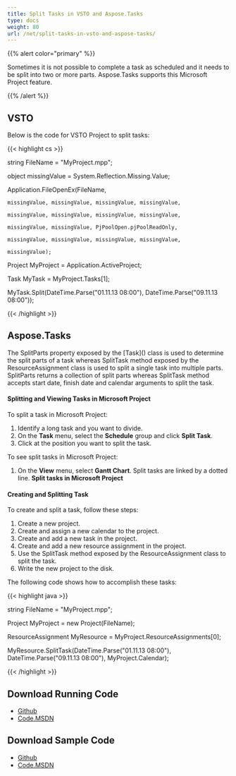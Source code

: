 ```yaml
---
title: Split Tasks in VSTO and Aspose.Tasks
type: docs
weight: 80
url: /net/split-tasks-in-vsto-and-aspose-tasks/
---
```


{{% alert color="primary" %}} 

Sometimes it is not possible to complete a task as scheduled and it needs to be split into two or more parts. Aspose.Tasks supports this Microsoft Project feature.

{{% /alert %}} 
## **VSTO**
Below is the code for VSTO Project to split tasks:

{{< highlight cs >}}

  string FileName = "MyProject.mpp";

 object missingValue = System.Reflection.Missing.Value;

 Application.FileOpenEx(FileName,

    missingValue, missingValue, missingValue, missingValue,

    missingValue, missingValue, missingValue, missingValue,

    missingValue, missingValue, PjPoolOpen.pjPoolReadOnly,

    missingValue, missingValue, missingValue, missingValue,

    missingValue);

 Project MyProject = Application.ActiveProject;

 Task MyTask = MyProject.Tasks[1];

 MyTask.Split(DateTime.Parse("01.11.13 08:00"), DateTime.Parse("09.11.13 08:00"));


{{< /highlight >}}
## **Aspose.Tasks**
The SplitParts property exposed by the [Task\]() class is used to determine the split parts of a task whereas SplitTask method exposed by the ResourceAssignment class is used to split a single task into multiple parts. SplitParts returns a collection of split parts whereas SplitTask method accepts start date, finish date and calendar arguments to split the task.
#### **Splitting and Viewing Tasks in Microsoft Project**
To split a task in Microsoft Project:

1. Identify a long task and you want to divide.
1. On the **Task** menu, select the **Schedule** group and click **Split Task**.
1. Click at the position you want to split the task.

To see split tasks in Microsoft Project:

1. On the **View** menu, select **Gantt Chart**.
   Split tasks are linked by a dotted line. 
   **Split tasks in Microsoft Project** 
#### **Creating and Splitting Task**
To create and split a task, follow these steps:

1. Create a new project.
1. Create and assign a new calendar to the project.
1. Create and add a new task in the project.
1. Create and add a new resource assignment in the project.
1. Use the SplitTask method exposed by the ResourceAssignment class to split the task.
1. Write the new project to the disk.

The following code shows how to accomplish these tasks:

{{< highlight java >}}

  string FileName = "MyProject.mpp";

 Project MyProject = new Project(FileName);

 ResourceAssignment MyResource = MyProject.ResourceAssignments[0];

 MyResource.SplitTask(DateTime.Parse("01.11.13 08:00"), DateTime.Parse("09.11.13 08:00"), MyProject.Calendar);


{{< /highlight >}}
## **Download Running Code**
- [Github](https://github.com/aspose-tasks/Aspose.Tasks-for-.NET/tree/master/Plugins/Aspose.Tasks%20Vs%20VSTO%20Projects/Code%20Comparison%20of%20Common%20Features/Split%20Task)
- [Code.MSDN](https://code.msdn.microsoft.com/AsposeTasks-Vs-VSTO-v11-168e5b01/view/SourceCode#content)
## **Download Sample Code**
- [Github](https://github.com/aspose-tasks/Aspose.Tasks-for-.NET/releases/tag/AsposeTaskNETVsVSTOProjectv1.1)
- [Code.MSDN](https://code.msdn.microsoft.com/AsposeTasks-Vs-VSTO-v11-168e5b01)
